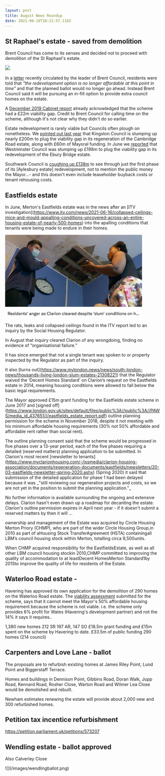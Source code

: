 ```yaml
---
layout: post
title: August News Roundup
date: 2021-06-16T10:21:57.116Z
---
```

## St Raphael's estate - saved from demolition

Brent Council has come to its senses and decided not to proceed with demolition of the St Raphael's estate.

<img src="/images/ST_raphaels_blocks.jpg" class="img-fluid rounded img-thumbnail">

In a [letter](https://www.brent.gov.uk/media/16419105/infill-plus-resident-letter-vfinal-website.pdf) recently circulated by the leader of Brent Council, residents were told that *"the redevelopment option is no longer affordable at this point 
in time"* and that the planned ballot would no longer go ahead. Instead Brent Council said it will be pursuing an in-fill option to provide extra council homes on the estate.

A [December 2019 Cabinet report](https://democracy.brent.gov.uk/documents/s92415/09.%20Cabinet%20Report_Future%20St%20Raphaels%20Masterplanning_Final%2026%2011%2019.pdf) already acknowledged that the scheme had a £22m viability gap. Credit to Brent Council for calling time on the scheme, although it's not clear why they didn't do so earlier.

Estate redevelopment is rarely viable but Councils often plough on nonetheless. We [pointed out last year](https://www.estatewatch.london/november-news-roundup/) that Kingston Council is stumping up nearly £200m to plug the viability gap in its regeneration of the Cambridge Road estate, along with £60m of Mayoral funding. In June we [reported](https://www.estatewatch.london/june-news-roundup/) that Westminster Council was stumping up £198m to plug the viability gap in its redevelopment of the Ebury Bridge estate.

Southwark Council is [coughing up £138m](https://moderngov.southwark.gov.uk/ieDecisionDetails.aspx?AIId=57412) to see through just the first phase of its \[Aylesbury estate] redevelopment, not to mention the public money the Mayor...- and this doesn't even include leaseholder buyback costs or tenant rehousing costs.

## Eastfields estate

In June, Merton's Eastfields estate was in the news after an \[ITV investigation](https://www.itv.com/news/2021-06-16/collapsed-ceilings-mice-and-mould-appalling-conditions-uncovered-across-an-entire-housing-estate-of-nearly-500-homes) into the apalling conditions that tenants were being made to endure in their homes.

![](/images/screenshot-2021-08-18-at-09-04-28-10-daniel-hewitt-danielhewittitv-twitter.png)

The rats, leaks and collapsed ceilings found in the ITV report led to an inquiry by the Social Housing Regulator.

In August that inquiry cleared Clarion of any wrongdoing, finding no evidence of “organisational failure.”

It has since emerged that not a single tenant was spoken to or property inspected by the Regulator as part of the inquiry.

It also \[turns out](https://www.mylondon.news/news/south-london-news/thousands-living-london-slum-estates-21308221) that the Regulator waived the ‘Decent Homes Standard’ on Clarion’s request on the Eastfields estate in 2014, meaning housing conditions were allowed to fall below the basic legal requirements.

The Mayor approved £15m grant funding for the Eastfields estate scheme in June 2017 and \[signed off](https://www.london.gov.uk/sites/default/files/public%3A//public%3A//PAWS/media_id_437651///eastfields_estate_report.pdf) outline planning permission for the scheme in November 2018, despite it not meeting with his minimum affordable housing requirements (30% not 50% affordable and affordable rent rather than social rent).

The outline planning consent said that the scheme would be progressed in five phases over a 13-year period, each of the five phases requiring a detailed (reserved matters) planning application to be submitted. In Clarion's most recent \[newsletter to tenants](https://www.myclarionhousing.com/-/jssmedia/clarion-housing-association/documents/regeneration-documents/eastfields/newsletters/20-03-eastfields-newsletter-spring-2020.ashx) (Spring 2020) it said that submission of the detailed application for phase 1 had been delayed because it was \_"still reviewing our regeneration projects and costs, so we are not yet in the position to submit the planning application."\_

No further information is available surrounding the ongoing and extensive delays. Clarion hasn't even drawn up a roadmap for decanting the estate. Clarion's outline permission expires in April next year - if it doesn't submit a reserved matters by then it will ...

ownership and management of the Estate was acquired by Circle Housing Merton Priory (CHMP), who are part of the wider Circle Housing Group,in 2010 as part of aHousing Stock TransferAgreement (HSTA) containingall LBM’s council housing stock within Merton, totalling circa 9,500units.

When CHMP acquired responsibility for the EastfieldsEstate, as well as all other LBM council housing stockin 2010,CHMP committed to improving the quality of accommodation to at leastDecent HomesMerton Standard1by 2015to improve the quality of life for residents of the Estate.

## Waterloo Road estate - 
Havering has approved its own application for the demolition of 290 homes on the Waterloo Road estate.
The [viability assessment](https://msp.havering.gov.uk/planning/search-applications#DOC?DocNo=2505377) submitted for the scheme, says that it cannot meet the Mayor's 50% affordable housing requirement because the scheme is not viable. i.e. the scheme only provides 6% profit for Wates (Havering's development partner) and not the 14% it says it requires..

1,380 new homes 212 SR 197 AR, 147 SO
£18.5m grant funding and £15m spent on the scheme by Havering to date.
£33.5m of public funding 
290 homes (214 council)



## Carpenters and Love Lane - ballot

The proposals are to refurbish existing homes at James Riley Point, Lund Point and Biggerstaff Terrace.

Homes and buildings in Dennison Point, Gibbins Road, Doran Walk, Jupp Road, Kennard Road, Rosher Close, Warton Road and Wilmer Lea Close would be demolished and rebuilt.

Newham estimates renewing the estate will provide about 2,000 new and 300 refurbished homes.

## Petition tax incentice refurbishment

https://petition.parliament.uk/petitions/573207

## Wendling estate - ballot approved

Also Calverley Close

!\[](/images/wendlingballot.png)